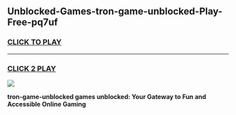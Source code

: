 
## Unblocked-Games-tron-game-unblocked-Play-Free-pq7uf
<h3>
<a href="https://premium76.site?title=tron-game-unblocked&ref=23A">CLICK TO PLAY</a></h3>
<hr>

<h3>
<a href="https://premium76.site?title=tron-game-unblocked&ref=23A">CLICK 2 PLAY</a>
  
</h3>

<a href="https://premium76.site?title=tron-game-unblocked&ref=23A"><img src="https://clearcache.store/games.png"></a>


**tron-game-unblocked games unblocked: Your Gateway to Fun and Accessible Online Gaming**
